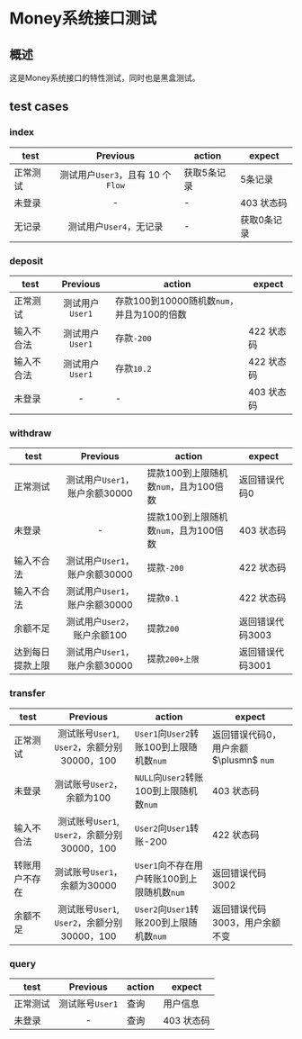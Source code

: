 # Money系统接口测试

## 概述

这是Money系统接口的特性测试，同时也是黑盒测试。

## test cases

### index

| test     |              Previous              | action       | expect      |
| -------- | :--------------------------------: | ----------- | ----------- |
| 正常测试 | 测试用户`User3`，且有 10 个 `Flow` | 获取5条记录 | 5条记录     |
| 未登录   |                 -                  | -           | 403 状态码  |
| 无记录   |      测试用户`User4`，无记录       | -           | 获取0条记录 |

### deposit

| test       |    Previous     | action                                      | expect     |
| ---------- | :-------------: | ------------------------------------------ | ---------- |
| 正常测试   | 测试用户`User1` | 存款100到10000随机数`num`，并且为100的倍数 |            |
| 输入不合法 | 测试用户`User1` | 存款`-200`                                 | 422 状态码 |
| 输入不合法 | 测试用户`User1` | 存款`10.2`                                 | 422 状态码 |
| 未登录     |        -        | -                                          | 403 状态码 |

### withdraw

| test             |            Previous            | action                                 | expect           |
| ---------------- | :----------------------------: | ------------------------------------- | ---------------- |
| 正常测试         | 测试用户`User1`，账户余额30000 | 提款100到上限随机数`num`，且为100倍数 | 返回错误代码0    |
| 未登录           |               -                | 提款100到上限随机数`num`，且为100倍数 | 403 状态码       |
| 输入不合法       | 测试用户`User1`，账户余额30000 | 提款`-200`                            | 422 状态码       |
| 输入不合法       | 测试用户`User1`，账户余额30000 | 提款`0.1`                             | 422 状态码       |
| 余额不足         |  测试用户`User2`，账户余额100  | 提款`200`                             | 返回错误代码3003 |
| 达到每日提款上限 | 测试用户`User1`，账户余额30000 | 提款`200+上限`                        | 返回错误代码3001 |

### transfer

| test           |                   Previous                   | action                                                    | expect                                  |
| -------------- | :------------------------------------------: | -------------------------------------------------------- | --------------------------------------- |
| 正常测试       | 测试账号`User1`, `User2`，余额分别30000，100 | `User1`向`User2`转账100到上限随机数`num`    | 返回错误代码0，用户余额 $\plusmn$ `num` |
| 未登录         |          测试账号`User2`，余额为100          | `NULL`向`User2`转账100到上限随机数`num`     | 403 状态码                              |
| 输入不合法     | 测试账号`User1`, `User2`，余额分别30000，100 | `User2`向`User1`转账-200                                 | 422 状态码                              |
| 转账用户不存在 |         测试账号`User1`，余额为30000         | `User1`向不存在用户转账100到上限随机数`num` | 返回错误代码3002                        |
| 余额不足       | 测试账号`User1`, `User2`，余额分别30000，100 | `User2`向`User1`转账200到上限随机数`num`    | 返回错误代码3003，用户余额不变          |

### query

| test     |    Previous     | action | expect     |
| -------- | :-------------: | ----- | ---------- |
| 正常测试 | 测试账号`User1` | 查询  | 用户信息   |
| 未登录   |        -        | 查询  | 403 状态码 |